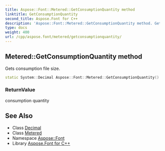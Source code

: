```yaml
---
title: Aspose::Font::Metered::GetConsumptionQuantity method
linktitle: GetConsumptionQuantity
second_title: Aspose.Font for C++
description: 'Aspose::Font::Metered::GetConsumptionQuantity method. Gets consumption file size in C++.'
type: docs
weight: 400
url: /cpp/aspose.font/metered/getconsumptionquantity/
---
```

## Metered::GetConsumptionQuantity method


Gets consumption file size.

```cpp
static System::Decimal Aspose::Font::Metered::GetConsumptionQuantity()
```


### ReturnValue

consumption quantity

## See Also

* Class [Decimal](../../../system/decimal/)
* Class [Metered](../)
* Namespace [Aspose::Font](../../)
* Library [Aspose.Font for C++](../../../)
